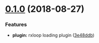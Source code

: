 <a name="0.1.0"></a>
# [0.1.0](https://github.com/TalkingData/rxloop-loading/compare/v0.0.0...v0.1.0) (2018-08-27)


### Features

* **plugin:** rxloop loading plugin ([3e48ddb](https://github.com/TalkingData/rxloop-loading/commit/3e48ddb))



